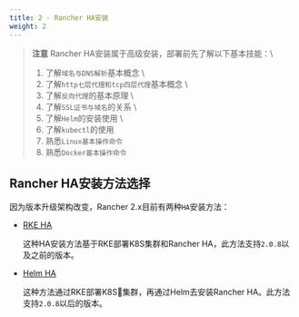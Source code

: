 ```yaml
---
title: 2 - Rancher HA安装
weight: 2
---
```


> **注意** Rancher HA安装属于高级安装，部署前先了解以下基本技能：\
> 1. 了解`域名与DNS解析`基本概念 \
> 2. 了解`http七层代理和tcp四层代理`基本概念 \
> 3. 了解`反向代理`的基本原理 \
> 4. 了解`SSL证书与域名`的关系 \
> 5. 了解`Helm`的安装使用 \
> 6. 了解`kubectl`的使用
> 7. 熟悉`Linux基本操作命令`
> 8. 熟悉`Docker基本操作命令`

## Rancher HA安装方法选择

因为版本升级架构改变，Rancher 2.x目前有两种`HA`安装方法：

- [RKE HA](./helm-rancher)

    这种HA安装方法基于RKE部署K8S集群和Rancher HA，此方法支持`2.0.8`以及之前的版本。

- [Helm HA](./rke-ha-install)

    这种方法通过RKE部署K8S集群，再通过Helm去安装Rancher HA。此方法支持`2.0.8`以后的版本。